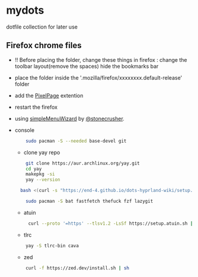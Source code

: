 # mydots
dotfile collection for later use

## Firefox chrome files

* !! Before placing the folder, change these things in firefox :
    change the toolbar layout(remove the spaces)
    hide the bookmarks bar
    
* place the folder inside the '.mozilla/firefox/xxxxxxxx.default-release' folder
* add the <a href="https://github.com/Trzynastek/PixelPage2.0">PixelPage</a> extention
* restart the firefox

* using <a href="https://github.com/stonecrusher/simpleMenuWizard">simpleMenuWizard</a> by <a href="https://github.com/stonecrusher">@stonecrusher</a>.

* console

    ```bash
        sudo pacman -S --needed base-devel git
    ```
    
    - clone yay repo
    ```bash
        git clone https://aur.archlinux.org/yay.git
        cd yay
        makepkg -si
        yay --version
    ```
    
    ```bash
      bash <(curl -s "https://end-4.github.io/dots-hyprland-wiki/setup.sh")
    ```

    ```bash
        sudo pacman -S bat fastfetch thefuck fzf lazygit
    ```
    
    - atuin
    ```bash
         curl --proto '=https' --tlsv1.2 -LsSf https://setup.atuin.sh | sh
    ```
    
    - tlrc
    ```bash
        yay -S tlrc-bin cava
    ```
    - zed
    ```bash
        curl -f https://zed.dev/install.sh | sh
    ```
    
    